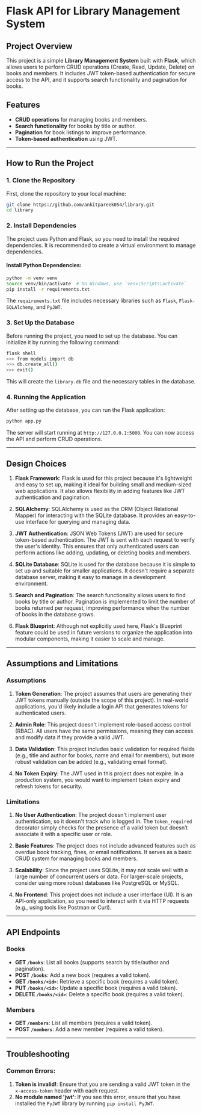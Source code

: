 
# Flask API for Library Management System 

## Project Overview
This project is a simple **Library Management System** built with **Flask**, which allows users to perform CRUD operations (Create, Read, Update, Delete) on books and members. It includes JWT token-based authentication for secure access to the API, and it supports search functionality and pagination for books.

## Features
- **CRUD operations** for managing books and members.
- **Search functionality** for books by title or author.
- **Pagination** for book listings to improve performance.
- **Token-based authentication** using JWT.

---

## How to Run the Project

### 1. Clone the Repository
First, clone the repository to your local machine:

```bash
git clone https://github.com/ankitpareek054/library.git
cd library
```

### 2. Install Dependencies
The project uses Python and Flask, so you need to install the required dependencies. It is recommended to create a virtual environment to manage dependencies.

#### Install Python Dependencies:
```bash
python -m venv venv
source venv/bin/activate  # On Windows, use `venv\Scripts\activate`
pip install -r requirements.txt
```

The `requirements.txt` file includes necessary libraries such as `Flask`, `Flask-SQLAlchemy`, and `PyJWT`.

### 3. Set Up the Database
Before running the project, you need to set up the database. You can initialize it by running the following command:

```bash
flask shell
>>> from models import db
>>> db.create_all()
>>> exit()
```

This will create the `library.db` file and the necessary tables in the database.

### 4. Running the Application
After setting up the database, you can run the Flask application:

```bash
python app.py
```

The server will start running at `http://127.0.0.1:5000`. You can now access the API and perform CRUD operations.

---

## Design Choices

1. **Flask Framework**: Flask is used for this project because it's lightweight and easy to set up, making it ideal for building small and medium-sized web applications. It also allows flexibility in adding features like JWT authentication and pagination.

2. **SQLAlchemy**: SQLAlchemy is used as the ORM (Object Relational Mapper) for interacting with the SQLite database. It provides an easy-to-use interface for querying and managing data.

3. **JWT Authentication**: JSON Web Tokens (JWT) are used for secure token-based authentication. The JWT is sent with each request to verify the user's identity. This ensures that only authenticated users can perform actions like adding, updating, or deleting books and members.

4. **SQLite Database**: SQLite is used for the database because it is simple to set up and suitable for smaller applications. It doesn't require a separate database server, making it easy to manage in a development environment.

5. **Search and Pagination**: The search functionality allows users to find books by title or author. Pagination is implemented to limit the number of books returned per request, improving performance when the number of books in the database grows.

6. **Flask Blueprint**: Although not explicitly used here, Flask's Blueprint feature could be used in future versions to organize the application into modular components, making it easier to scale and manage.

---

## Assumptions and Limitations

### Assumptions
1. **Token Generation**: The project assumes that users are generating their JWT tokens manually (outside the scope of this project). In real-world applications, you'd likely include a login API that generates tokens for authenticated users.

2. **Admin Role**: This project doesn't implement role-based access control (RBAC). All users have the same permissions, meaning they can access and modify data if they provide a valid JWT.

3. **Data Validation**: This project includes basic validation for required fields (e.g., title and author for books, name and email for members), but more robust validation can be added (e.g., validating email format).

4. **No Token Expiry**: The JWT used in this project does not expire. In a production system, you would want to implement token expiry and refresh tokens for security.

### Limitations
1. **No User Authentication**: The project doesn't implement user authentication, so it doesn't track who is logged in. The `token_required` decorator simply checks for the presence of a valid token but doesn’t associate it with a specific user or role.

2. **Basic Features**: The project does not include advanced features such as overdue book tracking, fines, or email notifications. It serves as a basic CRUD system for managing books and members.

3. **Scalability**: Since the project uses SQLite, it may not scale well with a large number of concurrent users or data. For larger-scale projects, consider using more robust databases like PostgreSQL or MySQL.

4. **No Frontend**: This project does not include a user interface (UI). It is an API-only application, so you need to interact with it via HTTP requests (e.g., using tools like Postman or Curl).

---

## API Endpoints

### Books
- **GET `/books`**: List all books (supports search by title/author and pagination).
- **POST `/books`**: Add a new book (requires a valid token).
- **GET `/books/<id>`**: Retrieve a specific book (requires a valid token).
- **PUT `/books/<id>`**: Update a specific book (requires a valid token).
- **DELETE `/books/<id>`**: Delete a specific book (requires a valid token).

### Members
- **GET `/members`**: List all members (requires a valid token).
- **POST `/members`**: Add a new member (requires a valid token).

---

## Troubleshooting

### Common Errors:
1. **Token is invalid!**: Ensure that you are sending a valid JWT token in the `x-access-token` header with each request.
2. **No module named 'jwt'**: If you see this error, ensure that you have installed the `PyJWT` library by running `pip install PyJWT`.

